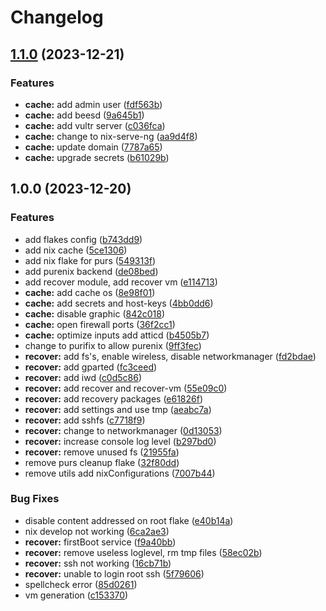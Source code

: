 # Changelog

## [1.1.0](https://github.com/klarkc/os/compare/v1.0.0...v1.1.0) (2023-12-21)


### Features

* **cache:** add admin user ([fdf563b](https://github.com/klarkc/os/commit/fdf563b95529c8ebb5e946a29407bee56dd4ac31))
* **cache:** add beesd ([9a645b1](https://github.com/klarkc/os/commit/9a645b18f6c49ea9d4b6ba605da1340ba4a3b0de))
* **cache:** add vultr server ([c036fca](https://github.com/klarkc/os/commit/c036fcae4658ba5ccf25a135a61c764bcf977ef3))
* **cache:** change to nix-serve-ng ([aa9d4f8](https://github.com/klarkc/os/commit/aa9d4f8154a71c651af1c03d72209469d27bb62e))
* **cache:** update domain ([7787a65](https://github.com/klarkc/os/commit/7787a65437ec7ce056c9d3aadafbf74bc2e928b8))
* **cache:** upgrade secrets ([b61029b](https://github.com/klarkc/os/commit/b61029bb0776139a7ffe284ee72368b613c69e3d))

## 1.0.0 (2023-12-20)


### Features

* add flakes config ([b743dd9](https://github.com/klarkc/os/commit/b743dd9a84a0236b203e550704ed1a48fdf2f8ff))
* add nix cache ([5ce1306](https://github.com/klarkc/os/commit/5ce13068296fb83b3af6867a689af5b0373b26c7))
* add nix flake for purs ([549313f](https://github.com/klarkc/os/commit/549313f5c17dfd0709141dda9e59a79e1ad913b3))
* add purenix backend ([de08bed](https://github.com/klarkc/os/commit/de08bed308465dd23f608e122c0c3b72ece990c2))
* add recover module, add recover vm ([e114713](https://github.com/klarkc/os/commit/e114713d79f9ea07407cdbf81f17b97d0f7a4aee))
* **cache:** add cache os ([8e98f01](https://github.com/klarkc/os/commit/8e98f019788e94f36c36672a20011dadbbd6541a))
* **cache:** add secrets and host-keys ([4bb0dd6](https://github.com/klarkc/os/commit/4bb0dd620381d365d98bd7efc9556614d623cd5d))
* **cache:** disable graphic ([842c018](https://github.com/klarkc/os/commit/842c018403654c56fbf1fb2e5cdefeb1f896d2d0))
* **cache:** open firewall ports ([36f2cc1](https://github.com/klarkc/os/commit/36f2cc1141fd99dd5d8b05d1a1dbf9038a17d160))
* **cache:** optimize inputs add atticd ([b4505b7](https://github.com/klarkc/os/commit/b4505b7062dd75f314519d7a1481cc7888ef2ec9))
* change to purifix to allow purenix ([9ff3fec](https://github.com/klarkc/os/commit/9ff3fecb0fbc419f70e512116002e30634941310))
* **recover:** add fs's, enable wireless, disable networkmanager ([fd2bdae](https://github.com/klarkc/os/commit/fd2bdaed0fafc080927529b1be97ebea1cd38784))
* **recover:** add gparted ([fc3ceed](https://github.com/klarkc/os/commit/fc3ceedd4efee0e91c0608b8a99ef79220c14fa7))
* **recover:** add iwd ([c0d5c86](https://github.com/klarkc/os/commit/c0d5c8659c7388d05058d12e34f6674857186a10))
* **recover:** add recover and recover-vm ([55e09c0](https://github.com/klarkc/os/commit/55e09c0ed6c1dd89e97f603fcff14e7ab55c184b))
* **recover:** add recovery packages ([e61826f](https://github.com/klarkc/os/commit/e61826fddff95ea43500f9a44d53013112b627dd))
* **recover:** add settings and use tmp ([aeabc7a](https://github.com/klarkc/os/commit/aeabc7ad0e452a623ac668bc165c8d765a1be5ae))
* **recover:** add sshfs ([c7718f9](https://github.com/klarkc/os/commit/c7718f966ba7de1642691e6c29f64625e0f5c0d9))
* **recover:** change to networkmanager ([0d13053](https://github.com/klarkc/os/commit/0d13053829d6faf4839722f69364868e58ebda66))
* **recover:** increase console log level ([b297bd0](https://github.com/klarkc/os/commit/b297bd06e6b853033c588596b60b76b5fdf990d9))
* **recover:** remove unused fs ([21955fa](https://github.com/klarkc/os/commit/21955fa210a35aa68517274a12a829d697501eb9))
* remove purs cleanup flake ([32f80dd](https://github.com/klarkc/os/commit/32f80dd4e8d9af9641a4f773ae2222cd4aa5e812))
* remove utils add nixConfigurations ([7007b44](https://github.com/klarkc/os/commit/7007b44f87448cd38799b6a3972ace78b56260dd))


### Bug Fixes

* disable content addressed on root flake ([e40b14a](https://github.com/klarkc/os/commit/e40b14a5cb3d6fb4d62023b84e9adc1a0e795ead))
* nix develop not working ([6ca2ae3](https://github.com/klarkc/os/commit/6ca2ae3220d6a0613defc29ba33a02d5f8de4a5e))
* **recover:** firstBoot service ([f9a40bb](https://github.com/klarkc/os/commit/f9a40bbc95f073a3e98c16ce8a2a764f7d801474))
* **recover:** remove useless loglevel, rm tmp files ([58ec02b](https://github.com/klarkc/os/commit/58ec02b0d10711aba0ba474f2f5630c237c72e75))
* **recover:** ssh not working ([16cb71b](https://github.com/klarkc/os/commit/16cb71b2d9be03e7a77526acc150d6ecafd53945))
* **recover:** unable to login root ssh ([5f79606](https://github.com/klarkc/os/commit/5f79606d450188cbcb736e6eac6bf8231ed61eba))
* spellcheck error ([85d0261](https://github.com/klarkc/os/commit/85d0261fc8d45533856a7d4bb94806eb87c0dcef))
* vm generation ([c153370](https://github.com/klarkc/os/commit/c1533700f67a674e8f3c461adf98f4facf3f6961))
